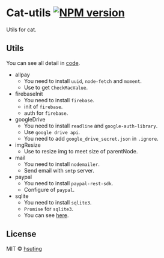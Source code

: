 # Cat-utils [![NPM version][npm-image]][npm-url]
Utils for cat.

## Utils
You can see all detail in [code](./src).
- allpay
  - You need to install `uuid`, `node-fetch` and `moment`.
  - Use to get `CheckMacValue`.
- firebaseInit
  - You need to install `firebase`.
  - init of `firebase`.
  - auth for `firebase`.
- googleDrive
  - You need to install `readline` and `google-auth-library`.
  - Use `google drive api`.
  - You need to add `google_drive_secret.json` in `.ignore`.
- imgResize
  - Use to resize img to meet size of parentNode.
- mail
  - You need to install `nodemailer`.
  - Send email with `smtp` server.
- paypal
  - You need to install `paypal-rest-sdk`.
  - Configure of `paypal`.
- sqlite
  - You need to install `sqlite3`.
  - `Promise` for `sqlite3`.
  - You can see [here](./test/sqlite.js).

## License
MIT © [hsuting](http://hsuting.com)

[npm-image]: https://badge.fury.io/js/cat-utils.svg
[npm-url]: https://npmjs.org/package/cat-utils
